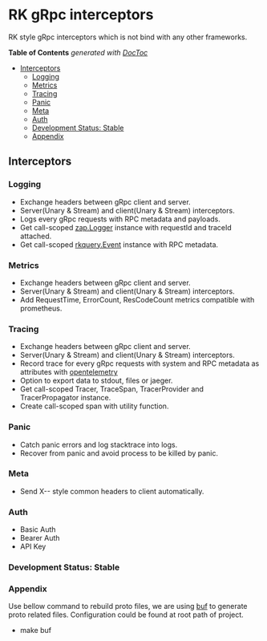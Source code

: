 # RK gRpc interceptors
RK style gRpc interceptors which is not bind with any other frameworks.

<!-- START doctoc generated TOC please keep comment here to allow auto update -->
<!-- DON'T EDIT THIS SECTION, INSTEAD RE-RUN doctoc TO UPDATE -->
**Table of Contents**  *generated with [DocToc](https://github.com/thlorenz/doctoc)*

- [Interceptors](#interceptors)
  - [Logging](#logging)
  - [Metrics](#metrics)
  - [Tracing](#tracing)
  - [Panic](#panic)
  - [Meta](#meta)
  - [Auth](#auth)
  - [Development Status: Stable](#development-status-stable)
  - [Appendix](#appendix)

<!-- END doctoc generated TOC please keep comment here to allow auto update -->

## Interceptors
### Logging
- Exchange headers between gRpc client and server.
- Server(Unary & Stream) and client(Unary & Stream) interceptors.
- Logs every gRpc requests with RPC metadata and payloads.
- Get call-scoped [zap.Logger](https://github.com/uber-go/zap/blob/master/logger.go) instance with requestId and traceId attached.
- Get call-scoped [rkquery.Event](https://github.com/rookie-ninja/rk-query/blob/master/event_zap.go) instance with RPC metadata.

### Metrics
- Exchange headers between gRpc client and server.
- Server(Unary & Stream) and client(Unary & Stream) interceptors.
- Add RequestTime, ErrorCount, ResCodeCount metrics compatible with prometheus.

### Tracing
- Exchange headers between gRpc client and server.
- Server(Unary & Stream) and client(Unary & Stream) interceptors.
- Record trace for every gRpc requests with system and RPC metadata as attributes with [opentelemetry](https://opentelemetry.io/) 
- Option to export data to stdout, files or jaeger.
- Get call-scoped Tracer, TraceSpan, TracerProvider and TracerPropagator instance.
- Create call-scoped span with utility function.

### Panic
- Catch panic errors and log stacktrace into logs.
- Recover from panic and avoid process to be killed by panic.

### Meta
- Send X-<Prefix>-<XXX> style common headers to client automatically.

### Auth
- Basic Auth
- Bearer Auth
- API Key

### Development Status: Stable

### Appendix
Use bellow command to rebuild proto files, we are using [buf](https://docs.buf.build/generate-usage) to generate proto related files.
Configuration could be found at root path of project.

- make buf
